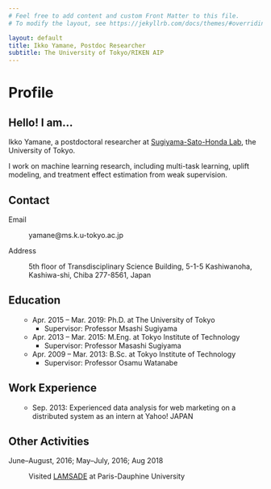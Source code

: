 ```yaml
---
# Feel free to add content and custom Front Matter to this file.
# To modify the layout, see https://jekyllrb.com/docs/themes/#overriding-theme-defaults

layout: default
title: Ikko Yamane, Postdoc Researcher
subtitle: The University of Tokyo/RIKEN AIP
---
```

<h1 class="content title">
Profile
</h1>

<section class="section">
	<div class="container">
		<h1 class="title">Hello! I am...</h1>
<div class="content" markdown="1">

Ikko Yamane, a postdoctoral researcher at [Sugiyama-Sato-Honda Lab](http://www.ms.k.u-tokyo.ac.jp/), the University of Tokyo.

I work on machine learning research, including multi-task learning, uplift modeling, and treatment effect estimation from weak supervision.

</div>
	</div>
</section>

<section class="section">
	<div class="container">
		<h1 class="title">Contact</h1>
		<dl class="content">
			<dt>Email</dt>
			<dd><p>yamane@ms.k.u-tokyo.ac.jp</p></dd>
			<dt>Address</dt>
			<dd><p>5th floor of Transdisciplinary Science Building, 5-1-5 Kashiwanoha, Kashiwa-shi, Chiba 277-8561, Japan</p></dd>
		</dl>
	</div>
</section>

<section class="section">
	<div class="container">
		<h1 class="title">Education</h1>
		<ul class="content">
<div markdown="1">  <!-- Don't indent!!! -->

- Apr. 2015 &ndash; Mar. 2019: Ph.D. at The University of Tokyo
    - Supervisor: Professor Msashi Sugiyama
- Apr. 2013 &ndash; Mar. 2015: M.Eng. at Tokyo Institute of Technology
    - Supervisor: Professor Masashi Sugiyama
- Apr. 2009 &ndash; Mar. 2013: B.Sc. at Tokyo Institute of Technology
    - Supervisor: Professor Osamu Watanabe

</div>
		</ul>
	</div>
</section>

<section class="section">
	<div class="container">
		<h1 class="title">Work Experience</h1>
			<ul class="content">
<div markdown="1">  <!-- Don't indent!!! -->

- Sep. 2013: Experienced data analysis for web marketing on a distributed system as an intern at Yahoo! JAPAN

</div>
			</ul>
	</div>
</section>

<section class="section">
	<div class="container">
		<h1 class="title">Other Activities</h1>
		<dl class="content">
			<dt>June&ndash;August, 2016; May&ndash;July, 2016; Aug 2018</dt>
			<dd><p>Visited <a href="https://www.lamsade.dauphine.fr">LAMSADE</a> at Paris-Dauphine University</p></dd>
		</dl>
	</div>
</section>

<div id="footer">
	<div id="footer-text">
	</div>
</div>

